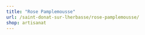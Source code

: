 ```yaml
---
title: "Rose Pamplemousse"
url: /saint-donat-sur-lherbasse/rose-pamplemousse/
shop: artisanat
---
```


